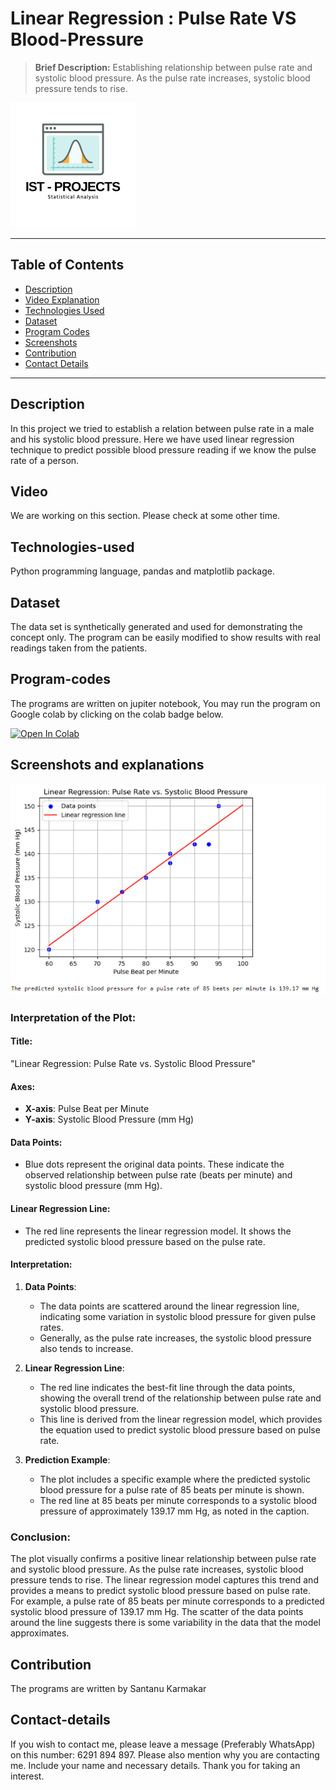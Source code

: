 #  Linear Regression : Pulse Rate VS Blood-Pressure
> **Brief Description:** Establishing relationship between pulse rate and systolic blood pressure. As the pulse rate increases, systolic blood pressure tends to rise.
> 
![Project Logo](ISTProjects.png)

---

## Table of Contents

- [Description](#description)
- [Video Explanation](#video)
- [Technologies Used](#technologies-used)
- [Dataset](#dataset)
- [Program Codes ](#program-codes)
- [Screenshots](#screenshots-and-explanations)
- [Contribution](#contributipn)
- [Contact Details](#contact-details)

---

## Description

In this project we tried to establish a relation between pulse rate in a male and his systolic blood pressure. Here we have used linear regression technique to predict possible blood pressure reading if we know the pulse rate of a person.

## Video
<!--
[![Watch the video](https://img.youtube.com/vi/tbd/hqdefault.jpg)](https://www.youtube.com/watch?v=tbd) 
-->

We are working on this section. Please check at some other time.

## Technologies-used

Python programming language, pandas and matplotlib package.

## Dataset

The data set is synthetically generated and used for demonstrating the concept only. The program can be easily modified to show results with real readings taken from the patients.

## Program-codes

The programs are written on jupiter notebook, You may run the program on Google colab by clicking on the colab badge below.

[![Open In Colab](https://colab.research.google.com/assets/colab-badge.svg)](https://colab.research.google.com/github/fromsantanu/Project5-IST-Linear-Regression-Pulse-Rate-VS-Blood-Pressure/blob/main/Project5-IST-Linear-Regression-Pulse-Rate-VS-Blood-Pressure.ipynb)

## Screenshots and explanations

![Program Output](output.png)

### Interpretation of the Plot:

#### Title:
"Linear Regression: Pulse Rate vs. Systolic Blood Pressure"

#### Axes:
- **X-axis**: Pulse Beat per Minute
- **Y-axis**: Systolic Blood Pressure (mm Hg)

#### Data Points:
- Blue dots represent the original data points. These indicate the observed relationship between pulse rate (beats per minute) and systolic blood pressure (mm Hg).

#### Linear Regression Line:
- The red line represents the linear regression model. It shows the predicted systolic blood pressure based on the pulse rate.

#### Interpretation:
1. **Data Points**:
   - The data points are scattered around the linear regression line, indicating some variation in systolic blood pressure for given pulse rates.
   - Generally, as the pulse rate increases, the systolic blood pressure also tends to increase.

2. **Linear Regression Line**:
   - The red line indicates the best-fit line through the data points, showing the overall trend of the relationship between pulse rate and systolic blood pressure.
   - This line is derived from the linear regression model, which provides the equation used to predict systolic blood pressure based on pulse rate.

3. **Prediction Example**:
   - The plot includes a specific example where the predicted systolic blood pressure for a pulse rate of 85 beats per minute is shown.
   - The red line at 85 beats per minute corresponds to a systolic blood pressure of approximately 139.17 mm Hg, as noted in the caption.

### Conclusion:
The plot visually confirms a positive linear relationship between pulse rate and systolic blood pressure. As the pulse rate increases, systolic blood pressure tends to rise. The linear regression model captures this trend and provides a means to predict systolic blood pressure based on pulse rate. For example, a pulse rate of 85 beats per minute corresponds to a predicted systolic blood pressure of 139.17 mm Hg. The scatter of the data points around the line suggests there is some variability in the data that the model approximates.

## Contribution

The programs are written by Santanu Karmakar

## Contact-details

If you wish to contact me, please leave a message (Preferably WhatsApp) on this number: 6291 894 897.
Please also mention why you are contacting me. Include your name and necessary details.
Thank you for taking an interest.
